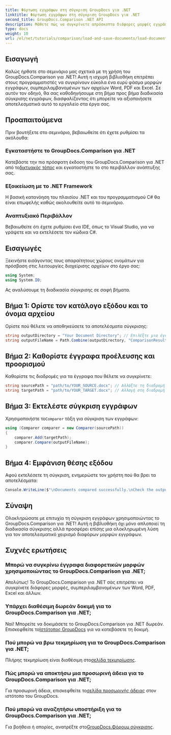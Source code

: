 ```yaml
---
title: Φόρτωση εγγράφων στη σύγκριση GroupDocs για .NET
linktitle: Φόρτωση εγγράφων στη σύγκριση GroupDocs για .NET
second_title: GroupDocs.Comparison .NET API
description: Μάθετε πώς να συγκρίνετε απρόσκοπτα διάφορες μορφές εγγράφων—συμπεριλαμβανομένων των Word, PDF και Excel—χρησιμοποιώντας αυτήν την ισχυρή βιβλιοθήκη. Ιδανικό για προγραμματιστές όλων των επιπέδων, αυτό το βήμα προς βήμα σεμινάριο.
type: docs
weight: 10
url: /el/net/tutorials/comparison/load-and-save-documents/load-documents/
---
```

## Εισαγωγή

Καλώς ήρθατε στο σεμινάριο μας σχετικά με τη χρήση του GroupDocs.Comparison για .NET! Αυτή η ισχυρή βιβλιοθήκη επιτρέπει στους προγραμματιστές να συγκρίνουν εύκολα ένα ευρύ φάσμα μορφών εγγράφων, συμπεριλαμβανομένων των αρχείων Word, PDF και Excel. Σε αυτόν τον οδηγό, θα σας καθοδηγήσουμε στη βήμα προς βήμα διαδικασία σύγκρισης εγγράφων, διασφαλίζοντας ότι μπορείτε να αξιοποιήσετε αποτελεσματικά αυτό το εργαλείο στα έργα σας.

## Προαπαιτούμενα

Πριν βουτήξετε στο σεμινάριο, βεβαιωθείτε ότι έχετε ρυθμίσει τα ακόλουθα:

### Εγκαταστήστε το GroupDocs.Comparison για .NET
 Κατεβάστε την πιο πρόσφατη έκδοση του GroupDocs.Comparison για .NET από το[δικτυακός τόπος](https://releases.groupdocs.com/comparison/net/) και εγκαταστήστε το στο περιβάλλον ανάπτυξης σας.

### Εξοικείωση με το .NET Framework
Η βασική κατανόηση του πλαισίου .NET και του προγραμματισμού C# θα είναι επωφελής καθώς ακολουθείτε αυτό το σεμινάριο.

### Αναπτυξιακό Περιβάλλον
Βεβαιωθείτε ότι έχετε ρυθμίσει ένα IDE, όπως το Visual Studio, για να γράψετε και να εκτελέσετε τον κώδικα C#.

## Εισαγωγές

Ξεκινήστε εισάγοντας τους απαραίτητους χώρους ονομάτων για πρόσβαση στις λειτουργίες διαχείρισης αρχείων στο έργο σας:

```csharp
using System;
using System.IO;
```

Ας αναλύσουμε τη διαδικασία σύγκρισης σε σαφή βήματα.

## Βήμα 1: Ορίστε τον κατάλογο εξόδου και το όνομα αρχείου

Ορίστε πού θέλετε να αποθηκεύσετε τα αποτελέσματα σύγκρισης:

```csharp
string outputDirectory = "Your Document Directory"; // Επιλέξτε μια έγκυρη διαδρομή
string outputFileName = Path.Combine(outputDirectory, "ComparisonResult.docx");
```

## Βήμα 2: Καθορίστε έγγραφα προέλευσης και προορισμού

Καθορίστε τις διαδρομές για τα έγγραφα που θέλετε να συγκρίνετε:

```csharp
string sourcePath = "path/to/YOUR_SOURCE.docx"; // Αλλάξτε τη διαδρομή του εγγράφου προέλευσης
string targetPath = "path/to/YOUR_TARGET.docx"; // Αλλαγή στη διαδρομή του εγγράφου προορισμού
```

## Βήμα 3: Εκτελέστε σύγκριση εγγράφων

 Χρησιμοποιήστε το`Comparer` τάξη για σύγκριση των εγγράφων:

```csharp
using (Comparer comparer = new Comparer(sourcePath))
{
    comparer.Add(targetPath);
    comparer.Compare(outputFileName);
}
```

## Βήμα 4: Εμφάνιση θέσης εξόδου

Αφού εκτελέσετε τη σύγκριση, ενημερώστε τον χρήστη πού θα βρει τα αποτελέσματα:

```csharp
Console.WriteLine($"\nDocuments compared successfully.\nCheck the output in: {outputDirectory}");
```

## Σύναψη

Ολοκληρώσατε με επιτυχία τη σύγκριση εγγράφων χρησιμοποιώντας το GroupDocs.Comparison για .NET! Αυτή η βιβλιοθήκη όχι μόνο απλοποιεί τη διαδικασία σύγκρισης αλλά προσφέρει επίσης μια ολοκληρωμένη λύση για τον αποτελεσματικό χειρισμό διαφόρων μορφών εγγράφων.

## Συχνές ερωτήσεις

### Μπορώ να συγκρίνω έγγραφα διαφορετικών μορφών χρησιμοποιώντας το GroupDocs.Comparison για .NET;
Απολύτως! Το GroupDocs.Comparison για .NET σάς επιτρέπει να συγκρίνετε διάφορες μορφές, συμπεριλαμβανομένων των Word, PDF, Excel και άλλων.

### Υπάρχει διαθέσιμη δωρεάν δοκιμή για το GroupDocs.Comparison για .NET;
 Ναί! Μπορείτε να δοκιμάσετε το GroupDocs.Comparison για .NET δωρεάν. Επισκεφθείτε το[Ιστότοπος GroupDocs](https://releases.groupdocs.com/) για να κατεβάσετε τη δοκιμή.

### Πού μπορώ να βρω τεκμηρίωση για το GroupDocs.Comparison για .NET;
 Πλήρης τεκμηρίωση είναι διαθέσιμη στο[σελίδα τεκμηρίωσης](https://reference.groupdocs.com/comparison/net/).

### Πώς μπορώ να αποκτήσω μια προσωρινή άδεια για το GroupDocs.Comparison για .NET;
 Για προσωρινή άδεια, επισκεφθείτε το[σελίδα προσωρινής άδειας](https://purchase.groupdocs.com/temporary-license/) στον ιστότοπο του GroupDocs.

### Πού μπορώ να αναζητήσω υποστήριξη για το GroupDocs.Comparison για .NET;
 Για βοήθεια ή απορίες, ανατρέξτε στο[GroupDocs.Φόρουμ σύγκρισης](https://forum.groupdocs.com/c/comparison/12).